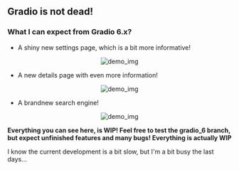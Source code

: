 ## Gradio is not dead!

### What I can expect from Gradio 6.x?

* A shiny new settings page, which is a bit more informative!
<p align="center">
  <img alt="demo_img" src="http://i.imgur.com/xhC1aD1.png">
</p>

* A new details page with even more information!
<p align="center">
  <img alt="demo_img" src="http://i.imgur.com/kOjJMHO.png">
</p>

* A brandnew search engine!
<p align="center">
  <img alt="demo_img" src="http://i.imgur.com/hjY07F8.png">
</p>

**Everything you can see here, is WIP! Feel free to test the gradio_6 branch, but expect unfinished features and many bugs! Everything is actually WIP**

I know the current development is a bit slow, but I'm a bit busy the last days...

